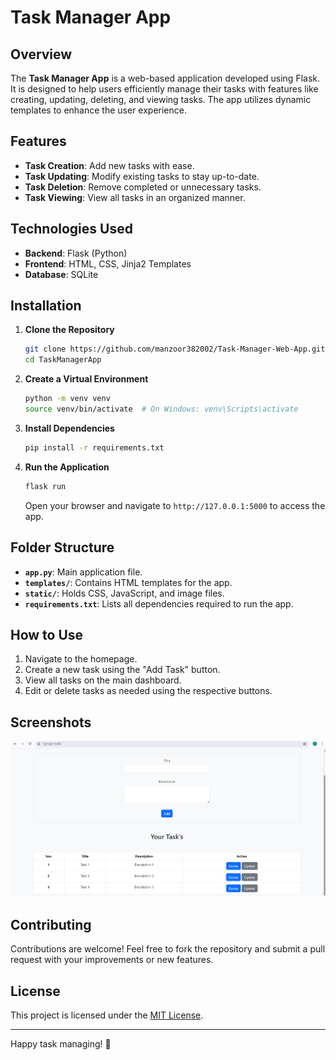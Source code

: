# Task Manager App

## Overview

The **Task Manager App** is a web-based application developed using Flask. It is designed to help users efficiently manage their tasks with features like creating, updating, deleting, and viewing tasks. The app utilizes dynamic templates to enhance the user experience.

## Features

- **Task Creation**: Add new tasks with ease.
- **Task Updating**: Modify existing tasks to stay up-to-date.
- **Task Deletion**: Remove completed or unnecessary tasks.
- **Task Viewing**: View all tasks in an organized manner.

## Technologies Used

- **Backend**: Flask (Python)
- **Frontend**: HTML, CSS, Jinja2 Templates
- **Database**: SQLite 

## Installation

1. **Clone the Repository**
   ```bash
   git clone https://github.com/manzoor382002/Task-Manager-Web-App.git
   cd TaskManagerApp
   ```

2. **Create a Virtual Environment**
   ```bash
   python -m venv venv
   source venv/bin/activate  # On Windows: venv\Scripts\activate
   ```

3. **Install Dependencies**
   ```bash
   pip install -r requirements.txt
   ```

4. **Run the Application**
   ```bash
   flask run
   ```
   Open your browser and navigate to `http://127.0.0.1:5000` to access the app.

## Folder Structure

- **`app.py`**: Main application file.
- **`templates/`**: Contains HTML templates for the app.
- **`static/`**: Holds CSS, JavaScript, and image files.
- **`requirements.txt`**: Lists all dependencies required to run the app.

## How to Use

1. Navigate to the homepage.
2. Create a new task using the "Add Task" button.
3. View all tasks on the main dashboard.
4. Edit or delete tasks as needed using the respective buttons.

## Screenshots

![Screenshot](i2.png)

## Contributing

Contributions are welcome! Feel free to fork the repository and submit a pull request with your improvements or new features.

## License

This project is licensed under the [MIT License](LICENSE).

---

Happy task managing! 🚀
